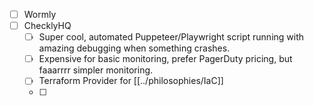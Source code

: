 

- [ ] Wormly
- [ ] ChecklyHQ
	- [ ] Super cool, automated Puppeteer/Playwright script running with amazing debugging when something crashes.
	- [ ] Expensive for basic monitoring, prefer PagerDuty pricing, but faaarrrr simpler monitoring.
	- [ ] Terraform Provider for [[../philosophies/IaC]]
	- [ ] 